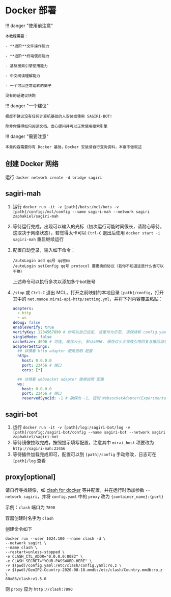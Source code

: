 # Docker 部署

!!! danger "使用前注意"
    
    本教程需要：
    
    - **进阶**文件操作能力
    
    - **进阶**终端使用能力
    
    - 基础搜索引擎使用能力
    
    - 中文阅读理解能力
    
    - 一个可以正常运转的脑子
    
    没有的话建议快跑

!!! danger "一个建议"
    
    极度不建议没有任何计算机基础的人安装或使用 SAGIRI-BOT!
    
    除非你懂得如何阅读文档、虚心提问并可以正常使用搜索引擎

!!! danger "需要注意"

    本章内容需要你有 Docker 基础，Docker 安装请自行查询资料，本章不做叙述

## 创建 Docker 网络

运行 `docker network create -d bridge sagiri`

## sagiri-mah

1. 运行 `docker run -it -v [path]/bots:/mcl/bots -v [path]/config:/mcl/config --name sagiri-mah --network sagiri zaphakiel/sagiri-mah`
2. 等待运行完成，出现可以输入的光标（初次运行可能时间很长，请耐心等待，这取决于网络状态），若觉得太卡可以 `Ctrl-C` 退出后使用 `docker start -i sagiri-mah` 重启继续运行
3. 配置自动登录，输入如下命令：
    ```
    /autoLogin add qq号 qq密码
    /autoLogin setConfig qq号 protocol 要更换的协议（若你不知道这是什么也可以不换）
    ```
   上述命令可以执行多次以添加多个bot账号
4. `/stop` 或 `Ctrl-C` 退出 MCL，打开之前映射的本地目录 `[path]/config`，打开其中的 `net.mamoe.mirai-api-http/setting.yml`，并将下列内容覆盖粘贴：

    ```yaml
    adapters:
      - http
      - ws
    debug: false
    enableVerify: true
    verifyKey: 1234567890 # 你可以自己设定, 这里作为示范, 请保持和 config.yaml 中 verify_key 项一致
    singleMode: false
    cacheSize: 4096 # 可选, 缓存大小, 默认4096. 缓存过小会导致引用回复与撤回消息失败
    adapterSettings:
      ## 详情看 http adapter 使用说明 配置
      http:
        host: 0.0.0.0
        port: 23456 # 端口
        cors: [*]

      ## 详情看 websocket adapter 使用说明 配置
      ws:
        host: 0.0.0.0
        port: 23456 # 端口
        reservedSyncId: -1 # 确保为 -1, 否则 WebsocketAdapter(Experimental) 没法正常工作.
    
    ```
   
## sagiri-bot

1. 运行 `docker run -it -v [path]/log:/sagiri-bot/log -v [path]/config:/sagiri-bot/config --name sagiri-bot --network sagiri zaphakiel/sagiri-bot`
2. 等待镜像拉取完成，按照提示填写配置，注意其中 `mirai_host` 项要改为 `http://sagiri-mah:23456`
3. 等待插件加载完成即可，配置可以到 `[path]/config` 手动修改，日志可在 `[path]/log` 查看

## proxy[optional]

请自行寻找镜像，如 [clash for docker](https://hub.docker.com/r/80x86/clash#!) 等并配置，并在运行时添加参数 `--network sagiri`，并将 `config.yaml` 中的 `proxy` 改为 `{container_name}:{port}`

示例：`clash` 端口为 `7890`

容器创建时名字为 `clash`

创建命令如下
```docker
docker run --user 1024:100 --name clash -d \
--network sagiri \
--name clash \
--restart=unless-stopped \
-e CLASH_CTL_ADDR="0.0.0.0:8082" \
-e CLASH_SECRET="YOUR-PASSWORD-HERE" \
-v $(pwd)/config.yaml:/etc/clash/config.yaml:ro,z \
-v $(pwd)/GeoIP2-Country-2020-08-18.mmdb:/etc/clash/Country.mmdb:ro,z \
80x86/clash:v1.5.0
```
则 `proxy` 应为 `http://clash:7890`
